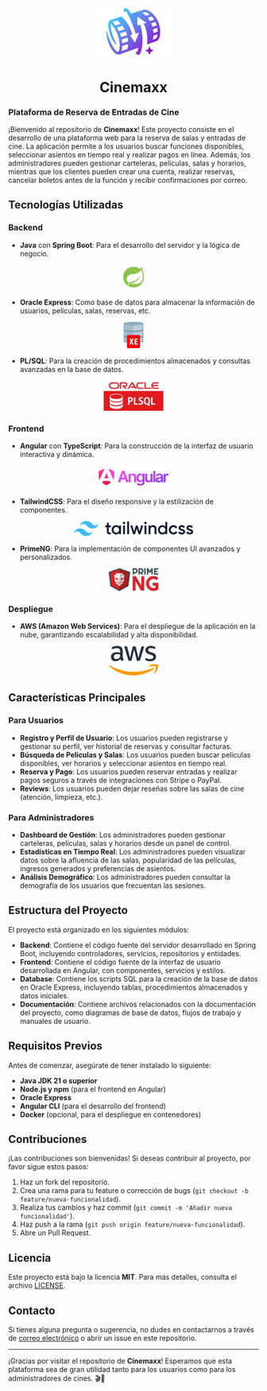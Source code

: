 <p align="center">
  <img src="Assets/githubAssets/CineMaxxLogo.png" alt="CinemaxxLogo" width="150"/>
</p>
<h1 align='center'>Cinemaxx</h1>

### Plataforma de Reserva de Entradas de Cine

¡Bienvenido al repositorio de **Cinemaxx**! Este proyecto consiste en el desarrollo de una plataforma web para la reserva de salas y entradas de cine. La aplicación permite a los usuarios buscar funciones disponibles, seleccionar asientos en tiempo real y realizar pagos en línea. Además, los administradores pueden gestionar carteleras, películas, salas y horarios, mientras que los clientes pueden crear una cuenta, realizar reservas, cancelar boletos antes de la función y recibir confirmaciones por correo.

## Tecnologías Utilizadas

### Backend

- **Java** con **Spring Boot**: Para el desarrollo del servidor y la lógica de negocio.

<p align="center">
  <img src="Assets/githubAssets/spring-logo.png" width="50"/>
</p>

- **Oracle Express**: Como base de datos para almacenar la información de usuarios, películas, salas, reservas, etc.

<p align="center">
  <img src="Assets/githubAssets/oracle-XE.png" width="40"/>
</p>

- **PL/SQL**: Para la creación de procedimientos almacenados y consultas avanzadas en la base de datos.

<p align="center">
  <img src="Assets/githubAssets/oracle.jpg" width="120"/>
</p>

### Frontend

- **Angular** con **TypeScript**: Para la construcción de la interfaz de usuario interactiva y dinámica.

<p align="center">
  <img src="Assets/githubAssets/angular-logo.png" width="150"/>
</p>

- **TailwindCSS**: Para el diseño responsive y la estilización de componentes.

<p align="center">
  <img src="Assets/githubAssets/tailwind.png" width="240"/>
</p>

- **PrimeNG**: Para la implementación de componentes UI avanzados y personalizados.

<p align="center">
  <img src="Assets/githubAssets/primeng.png" width="100"/>
</p>

### Despliegue

- **AWS (Amazon Web Services)**: Para el despliegue de la aplicación en la nube, garantizando escalabilidad y alta disponibilidad.

<p align="center">
  <img src="Assets/githubAssets/aws.png" width="100"/>
</p>

## Características Principales

### Para Usuarios

- **Registro y Perfil de Usuario**: Los usuarios pueden registrarse y gestionar su perfil, ver historial de reservas y consultar facturas.
- **Búsqueda de Películas y Salas**: Los usuarios pueden buscar películas disponibles, ver horarios y seleccionar asientos en tiempo real.
- **Reserva y Pago**: Los usuarios pueden reservar entradas y realizar pagos seguros a través de integraciones con Stripe o PayPal.
- **Reviews**: Los usuarios pueden dejar reseñas sobre las salas de cine (atención, limpieza, etc.).

### Para Administradores

- **Dashboard de Gestión**: Los administradores pueden gestionar carteleras, películas, salas y horarios desde un panel de control.
- **Estadísticas en Tiempo Real**: Los administradores pueden visualizar datos sobre la afluencia de las salas, popularidad de las películas, ingresos generados y preferencias de asientos.
- **Análisis Demográfico**: Los administradores pueden consultar la demografía de los usuarios que frecuentan las sesiones.

## Estructura del Proyecto

El proyecto está organizado en los siguientes módulos:

- **Backend**: Contiene el código fuente del servidor desarrollado en Spring Boot, incluyendo controladores, servicios, repositorios y entidades.
- **Frontend**: Contiene el código fuente de la interfaz de usuario desarrollada en Angular, con componentes, servicios y estilos.
- **Database**: Contiene los scripts SQL para la creación de la base de datos en Oracle Express, incluyendo tablas, procedimientos almacenados y datos iniciales.
- **Documentación**: Contiene archivos relacionados con la documentación del proyecto, como diagramas de base de datos, flujos de trabajo y manuales de usuario.

## Requisitos Previos

Antes de comenzar, asegúrate de tener instalado lo siguiente:

- **Java JDK 21 o superior**
- **Node.js y npm** (para el frontend en Angular)
- **Oracle Express**
- **Angular CLI** (para el desarrollo del frontend)
- **Docker** (opcional, para el despliegue en contenedores)

## Contribuciones

¡Las contribuciones son bienvenidas! Si deseas contribuir al proyecto, por favor sigue estos pasos:

1. Haz un fork del repositorio.
2. Crea una rama para tu feature o corrección de bugs (`git checkout -b feature/nueva-funcionalidad`).
3. Realiza tus cambios y haz commit (`git commit -m 'Añadir nueva funcionalidad'`).
4. Haz push a la rama (`git push origin feature/nueva-funcionalidad`).
5. Abre un Pull Request.

## Licencia

Este proyecto está bajo la licencia **MIT**. Para más detalles, consulta el archivo [LICENSE](LICENSE).

## Contacto

Si tienes alguna pregunta o sugerencia, no dudes en contactarnos a través de [correo electrónico](oscper11@gmail.com) o abrir un issue en este repositorio.

---

¡Gracias por visitar el repositorio de **Cinemaxx**! Esperamos que esta plataforma sea de gran utilidad tanto para los usuarios como para los administradores de cines. 🎬🍿
